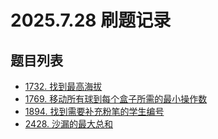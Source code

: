 # 2025.7.28 刷题记录

## 题目列表

- [1732. 找到最高海拔](https://leetcode.cn/problems/find-the-highest-altitude/description/?envType=problem-list-v2&envId=prefix-sum)
- [1769. 移动所有球到每个盒子所需的最小操作数](https://leetcode.cn/problems/minimum-number-of-operations-to-move-all-balls-to-each-box/description/?envType=problem-list-v2&envId=prefix-sum)
- [1894. 找到需要补充粉笔的学生编号](https://leetcode.cn/problems/find-the-student-that-will-replace-the-chalk/description/?envType=problem-list-v2&envId=prefix-sum)
- [2428. 沙漏的最大总和](https://leetcode.cn/problems/maximum-sum-of-an-hourglass/description/?envType=problem-list-v2&envId=prefix-sum)

